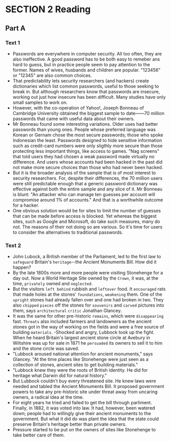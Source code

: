 # SECTION 2 Reading

## Part A

### Text 1

- Passwords are everywhere in computer security. All too often, they are also ineffective. A good password has to be both easy to remeber ans hard to guess, but in practice people seem to pay attention to the former. Names of wives, husbands and children are popular. "123456" or "12345" are also common choices.
- That predictability lets security researchers (and hackers) create dictionaries which list common passwords, useful to those seeking to break in. But although researchers know that passwords are insecure, working out just how insecure has been difficult. Many studies have only small samples to work on.
- However, with the co-operation of Yahoo!, Joseph Bonneau of Cambridge University obtained the biggest sample to date——70 million passwords that came with useful data about their owners.
- Mr Bonneau found some interesting variations. Older uses had better passwords than young ones. People whose preferred language was Korean or Gernam chose the most secure passwords; those who spoke Indonesian the least. Passwords designed to hide sensitive information such as credit-card numbers were only sligthly more secure than those protecting less important things, like access to games. "Nag screens" that told users they had chosen a weak password made virtually no difference. And users whose accounts had been hacked in the past did not make more secure choices than those who had never been hacked.
- But it is the broader analysis of the sample that is of most interest to security researchers. For, despite their differences, the 70 million users were still predictable enough that a generic password dictionary was effective against both the entire sample and any slice of it. Mr Bonneau is blunt: "An attacker who can manage ten guesses per account will compromise around 1% of accounts." And that is a worthwhile outcome for a hacker.
- One obvious solution would be for sites to limit the number of guesses that can be made before access is blocked. Yet whereas the biggest sites, such as Google and Microsoft, do take such measures, many do not. The reasons of their not doing so are various. So it's time for users to consider the alternatives to traditional passwords.

### Text 2

- John Lubock, a British member of the Parliament, led to the first law to `safeguard` Britain's `heritage`--the Ancient Monuments Bill. How did it happen?
- By the late 1800s more and more people were visiting Stonehenge for a day out. Now a World Heritage Site owned by the `Crown`, it was, at the time, `privately` owned and `neglected`.
- But the visitors `left behind` rubbish and `leftover` food. It `encouraged` rats that made holes at the stones' `foundations`, `weakening` them. One of the `upright` stones had already fallen over and one had broken in two. They also `chipped` `pieces` off the stones for `souvenirs` and `carved` pictures into them, says `architectural` `critic` Jonathan Glancey.
- It was the same for other pre-historic `remains`, which were `disappearing` fast. `Threats` also included farmers and landowners as the ancient stones got in the way of working on the fields and were a free source of building `materials`.
  -Shocked and angry, Lubbock took up the fight. When he heard Britain's largest ancient stone circle at Avebury in Wiltshire was up for sale in 1871 he `persuaded` its owners to sell it to him and the stone circle was saved.
- "Lubbock aroused national attention for ancient monuments," says Glancey. "At the time places like Stonehenge were just seen as a collection of stones, ancient sites to get building materials."
- "Lubbock knew they were the roots of British identity. He did for heritage what Darwin did for natural history."
- But Lubbock couldn't buy every threatened site. He knew laws were needed and tabled the Ancient Monuments Bill. It proposed government powers to take any pre-historic site under threat away from uncaring owners, a radical idea at the time.
- For eight years he tried and failed to get the bill through parliment. Finally, in 1882, it was voted into law. It had, however, been watered down; people had to willingly give their ancient monuments to the government. But what it did do was plant the idea that the state could preserve Britain's heritage better than private owners.
- Pressure started to be put on the owners of sites like Stonehenge to take better care of them.
